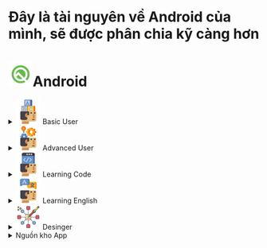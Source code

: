 # Đây là tài nguyên về Android của mình, sẽ được phân chia kỹ càng hơn

# ![android_q_logo.png](https://raw.githubusercontent.com/Zenfection/Image/master/2020/11/27-08-55-37-android_q_logo.png)Android

<div>
<script>(function () {
    console.log("Đã chèn css");
    var link = document.querySelector("link[rel*='css']") || document.createElement('link');
    link.rel = 'stylesheet';
    link.href = 'https://zenfection.github.io/Source/style.css';
    document.getElementsByTagName('head')[0].appendChild(link);
})();
</script>
<script>(function () {
    var script = document.querySelector("script[rel*='js']") || document.createElement('script');
    script.src = 'https://zenfection.github.io/Source/Android/android.js';
    document.getElementsByTagName('head')[0].appendChild(script);
})();
</script>
<script>(function () {
    var script = document.querySelector("script[rel*='js']") || document.createElement('script');
    script.src = 'https://zenfection.github.io/Source/main.js';
    document.getElementsByTagName('head')[0].appendChild(script);
})();
</script>
</div>

<div>
<details>
    <summary id="menu"><img src="https://raw.githubusercontent.com/Zenfection/Image/master/2021/01/15-13-56-08-Basic%20Knowledge.png" alt="error_image"> Basic User</summary>
    <ol>
        <li><a href="https://vancedapp.com/"><img src="https://raw.githubusercontent.com/Zenfection/Image/master/2020/11/28-15-12-28-youtubevaced.png" alt="error_image" width="50"> Youtube Vanced</a><strong> (auto)</strong> : Coi Youtube như Premium không quảng cáo phát nền</li>
        <li><a href="https://thedise.me/instander/"><img src="https://raw.githubusercontent.com/Zenfection/Image/master/2020/11/28-15-17-48-instander.png" alt="error_image"> Instander</a><strong> (auto)</strong> : Tương tự Instragam nhưng nhiều tính năng hơn...</li>
        <li><a href="https://app.box.com/s/oyjtyyj0ievmb7ehtx2rfy7p4yqb3ppe"><img src="https://raw.githubusercontent.com/Zenfection/Image/master/2020/11/28-15-20-34-AdGuard.png" alt="error_image"> Adguard</a><strong> (3.6.1)</strong> : Chặn quảng cáo mọi app trên Android</li>
        <li><a href="https://app.box.com/s/31qs5ufvz61qipkcvu0a3pdmddxhwi8d"><img src="https://raw.githubusercontent.com/Zenfection/Image/master/2020/11/28-15-15-27-WPS%20Office.png" alt="error_image"> WPS Office Premium</a><strong> (13.3.2)</strong> : Bộ Office tốt nhất cho Android</li>
        <li><a href="https://app.box.com/s/a3rjcud4vrbgt5h4qgx3sqpqkmdp7vlr"><img src="https://raw.githubusercontent.com/Zenfection/Image/master/2020/11/28-15-25-15-winrar_logo.png" alt="error_image"> Winrar</a><strong> (6.0.0)</strong> : Giải nén mọi thể loại file nhanh gọn lẹ</li>
        <li><a href="https://app.box.com/s/7eg9m6cc43qaa1lktoqy8twkegwxccfy"><img src="https://raw.githubusercontent.com/Zenfection/Image/master/2020/11/28-15-26-00-alarmy.png" alt="error_image"> Alarmy</a><strong> (3.43.07)</strong> : Đồng hồ báo thức tốt nhất trong Android</li>
        <li><a href="https://pro.coccoc.com/"><img src="https://raw.githubusercontent.com/Zenfection/Image/master/2020/11/28-15-30-55-coc_coc.png" alt="error_image"> Cốc Cốc Browser Pro</a><strong> (auto)</strong> : Trình duyệt khá tốt trên Android</li>
        <li><a href="https://app.box.com/s/dp9dzt4vnppi89usvyksapmbcylsb3yg"><img src="https://raw.githubusercontent.com/Zenfection/Image/master/2020/11/28-15-33-01-nhacuatui.png" alt="error_image"> NhacCuaTui</a><strong> (7.1.0)</strong> : Nghe nhạc FLAC Việt nam rất tốt</li>
        <li><a href="https://app.box.com/s/7lfwmgquexyt9ae2di2ocj3lukad5ael"><img src="https://raw.githubusercontent.com/Zenfection/Image/master/2020/11/28-15-32-23-zingmp3.png" alt="error_image"> ZingMp3</a><strong> (20.12.01)</strong> : Phần mềm nghe nhạc quá nổi tiếng ở Việt Nam</li>
        <li><a href="https://app.box.com/s/o2acn7u6ubmnnd1d0gp8nyk4d1wne6cq"><img src="https://raw.githubusercontent.com/Zenfection/Image/master/2020/11/28-21-36-57-Spotify_Dark.png" alt="error_image"> Spotify</a><strong> (8.5.93.445)</strong> : Nghe nhạc siêu hay và AI chọn nhạc tốt nhất</li>
        <li><a href="https://app.box.com/s/2pcn98vh4rpoxp8csg20fvcu4ob6337v"><img src="https://raw.githubusercontent.com/Zenfection/Image/master/2021/01/10-11-53-11-sevenpremium.png" alt="error_image"> Seven Premium</a><strong> (9.7.0)</strong> : Tập thể dục tại nhà với nhiều bài tập chỉ với 7 phút</li> 
        <li><a href="https://app.box.com/s/n36yygfq3tjhpbdtgirevwc87wdmv67l"><img src="https://raw.githubusercontent.com/Zenfection/Image/master/2020/11/28-15-15-31-Speedtest.png" alt="error_image"> SpeedTest Premium</a><strong> (4.5.28)</strong> : Test tốc độ mạng tốt nhất</li>  
    </ol>   
    </details>
</div>

<div>
    <details>
    <summary id="menu"><img src="https://raw.githubusercontent.com/Zenfection/Image/master/2021/01/15-13-56-10-Brainstorming.png" alt="error_image"> Advanced User</summary>
        <ol>
            <li><a href="https://app.box.com/s/3r7uvmzdx6i993sxbinrv1z1uf86zi3u"><img src="https://raw.githubusercontent.com/Zenfection/Image/master/2020/11/28-16-22-32-truecaller.png" alt="error_image"> TrueCaller Gold</a><strong> (11.44.5)</strong> : Gọi, nhắn tin, chặn spam tự động...</li>
            <li><a href="https://play.google.com/store/apps/details?id=com.termux"><img src="https://raw.githubusercontent.com/Zenfection/Image/master/2020/11/28-16-22-41-termux.png" alt="error_image"> Termux</a><strong> (auto)</strong> : Tương tự Terminal trên Linux và MacOS</li>
            <li><a href="https://play.google.com/store/apps/details?id=app.zenly.locator"><img src="https://raw.githubusercontent.com/Zenfection/Image/master/2020/11/28-16-22-30-zenly.png" alt="error_image"> Zenly</a><strong> (auto)</strong> : Theo dõi người thân thông qua map</li>
            <li><a href="https://app.box.com/s/ykkog4tosfvu4wh5mffiy4tlzfl77d4s"><img src="https://raw.githubusercontent.com/Zenfection/Image/master/2020/11/28-16-20-55-UFO%20VPN.png" alt="error_image"> UFO VPN Premium</a><strong> (2.4.5)</strong> : VPN khá là nhanh nhất trên Android</li>
            <li><a href="https://app.box.com/s/htut3pgwuvp4lunuimqm8pmysrfz4br4"><img src="https://raw.githubusercontent.com/Zenfection/Image/master/2020/11/28-16-19-54-es%20file%20exployer.png" alt="error_image"> ES File Exployer</a><strong> (4.2.4.2.1)</strong> : Quản lí file mạnh mẽ, nhiều tính năng khác</li>
            <li><a href="https://app.box.com/s/5i1u6j6ubp0hjiwv9vymgeurlfuyt849"><img src="https://raw.githubusercontent.com/Zenfection/Image/master/2020/11/28-16-18-34-TFlat.png" alt="error_image"> Từ điển TFlat</a><strong> (7.7.6)</strong> : Từ điển <b>Anh-Việt</b> tốt nhất</li>
            <li><a href="https://app.box.com/s/sqbkoq27aoq0b59f6o5hsv824jivl2fx"><img src="https://raw.githubusercontent.com/Zenfection/Image/master/2020/11/28-16-19-22-today%20weather.png" alt="error_image"> Today Weather</a><strong> (1.5.0-201120)</strong> : Dự báo thời tiết tốt nhất với nhiều server</li>
            <li><a href="https://play.google.com/store/apps/details?id=com.grammarly.android.keyboard"><img src="https://raw.githubusercontent.com/Zenfection/Image/master/2020/11/28-16-16-56-Grammarly.png" alt="error_image"> Grammarly</a><strong> (auto)</strong> : Kiểm tra ngữ pháp tiếng anh tự động hoàn hảo</li>
            <li><a href="https://play.google.com/store/apps/details?id=com.github.android"><img src="https://raw.githubusercontent.com/Zenfection/Image/master/2020/11/28-16-12-19-github.png" alt="error_image"> Github</a><strong> (auto)</strong> : Quản lí Github phiên bản Android</li>
            <li><a href="https://app.box.com/s/hec1ouic18wi0jssavfhblo9mispa9pr"><img src="https://raw.githubusercontent.com/Zenfection/Image/master/2020/11/28-16-46-13-video%20panda%20compressor.png" alt="error_image"> Video Panda Compressor</a><strong> (1.24)</strong> : Nén Video theo nhu cầu tốt nhất</li>
            <li><a href="https://app.box.com/s/mazjx13csagl9zmd0bizufdazyly9yz6"><img src="https://raw.githubusercontent.com/Zenfection/Image/master/2020/11/28-16-10-26-photomath.png" alt="error_image"> Photomath</a><strong> (7.4.1)</strong> : Giải toán tự động tột nhất</li>
            <li><a href="https://app.box.com/s/t0wam7zuhb2rvqhuhlqbw564m1cbfi8w"><img src="https://raw.githubusercontent.com/Zenfection/Image/master/2020/11/28-16-09-39-fing.png" alt="error_image"> Fing Pro</a><strong> (10.2.0)</strong> : Công cụ tuyệt vời về quản lý mạng wifi </li>
            <li><a href="https://www.happymod.com/"><img src="https://raw.githubusercontent.com/Zenfection/Image/master/2020/11/28-16-09-35-happymod.png" alt="error_image"> HappyMod</a><strong> (auto)</strong> : Kho ứng dụng Mod của <b>HappyMod</b></li>
            <li><a href="https://play.google.com/store/apps/details?id=com.istudiezteam.istudiezpro"><img src="https://raw.githubusercontent.com/Zenfection/Image/master/2020/11/28-16-07-11-istudiez.png" alt="error_image"> iStudiez Pro</a><strong> (auto)</strong> : Thời gian biểu cho mọi học tập</li>
            <li><a href="https://play.google.com/store/apps/details?id=com.airmore"><img src="https://raw.githubusercontent.com/Zenfection/Image/master/2020/11/28-16-07-06-airmore.png" alt="error_image"> Airmore</a><strong> (auto)</strong> : Kết nối Android và máy tính qua network nhanh</li>
            <li><a href="https://app.box.com/s/61ks4frbuh462aelew47q1n1xzl7qjkr"><img src="https://raw.githubusercontent.com/Zenfection/Image/master/2020/11/28-16-52-01-apk%20extractor.png" alt="error_image"> Apk extractor</a><strong> (14.5.0)</strong> : Build file apk từ app đang xài</li>
            <li><a href="https://app.box.com/s/01gh3ungoeszu466a0bshbox6rrjsm7v"><img src="https://raw.githubusercontent.com/Zenfection/Image/master/2020/12/06-13-04-56-QR.png" alt="error_image"> QR Generator</a><strong> (1.01.46.1212)</strong> : Tạo các mã QR tiện dụng và mạnh mẽ</li>
        </ol>
    </details>
</div>

<div>
    <details>
    <summary id="menu"><img src="https://raw.githubusercontent.com/Zenfection/Image/master/2021/01/15-14-06-26-Code%20Learning.png" alt="error_image"> Learning Code</summary>
    <ol>
        <li><a href="https://app.box.com/s/zq0ov95rhg8mbzkugrafswpve63pzodl"><img src="https://raw.githubusercontent.com/Zenfection/Image/master/2020/11/28-16-43-16-mimo.png" alt="error_image"> Mimo</a><strong> (3.16)</strong> : Học code với nhiều bài thi và giáo trình **Web/Python** tốt nhất</li>
        <li><a href="https://app.box.com/s/biynuhyvvoedw50r0d6x7ok5etvmkd23"><img src="https://raw.githubusercontent.com/Zenfection/Image/master/2020/11/28-16-43-21-programing%20hub.png" alt="error_image"> Programing Hub Premium</a><strong> (5.1.37)</strong> : Học IT với nhiều mảng nhất trên Android</li>
        <li><a href="https://app.box.com/s/ky93ltv5t5rffyu9bclu1pbphsifxz1e"><img src="https://raw.githubusercontent.com/Zenfection/Image/master/2020/11/28-16-43-24-enki.png" alt="error_image"> Enki</a><strong> (1.14.5)</strong> : Học IT mã nguồn mở tốt nhất</li>
        <li><a href="https://app.box.com/s/4h62rtkzprpg0jolf7mdx4w3atdxjli5"><img src="https://raw.githubusercontent.com/Zenfection/Image/master/2020/11/28-16-43-26-algorithrm.png" alt="error_image"> Algorithrm</a><strong> (1.2.8)</strong> : Mô hình để học cấu trúc dữ liệu và giải thuật</li>
    </ol>    
</details>
</div>

<div>
    <details>
    <summary id="menu"><img src="https://raw.githubusercontent.com/Zenfection/Image/master/2021/01/15-14-07-07-Language%20Learning.png" alt="error_image"> Learning English</summary>
    <ol>
        <li><a href="https://app.box.com/s/mg3y1ouwakrzlzxere9lz7xcx77nc2vy"><img src="https://raw.githubusercontent.com/Zenfection/Image/master/2020/11/28-16-40-26-bussu.png" alt="error_image"> Bussu</a><strong> (19.14.4.512)</strong> : Học ngoại ngữ với giáo trình hay nhất</li>
        <li><a href="https://app.box.com/s/kx8zfknqkd4cfvx2yze01o91mv7r11hi"><img src="https://raw.githubusercontent.com/Zenfection/Image/master/2020/11/28-16-40-32-elsa%20english.png" alt="error_image"> Elsa Speak</a><strong> (5.8.1)</strong> : Học và luyện tập cách phát âm tiếng Anh</li>
        <li><a href="https://app.box.com/s/yikl9vehjb6wyl6j4mtl587dau02g5hg"><img src="https://raw.githubusercontent.com/Zenfection/Image/master/2020/11/28-16-40-35-aba%20english.png" alt="error_image"> ABA English</a><strong> (5.5.8)</strong> : Học tiếng anh qua xem video, đọc báo và tài liệu</li>
        <li><a href="https://app.box.com/s/ujjll0ut9kg4byzh880usf19c6if6qhc"><img src="https://raw.githubusercontent.com/Zenfection/Image/master/2020/11/28-22-44-29-lycris%20tranning.png" alt="error_image"> Lyrics Traning</a><strong> (1.6.7)</strong> : Học tiếng anh qua âm nhạc tốt nhất</li>
    </ol>    
</details>
</div>

<div>
    <details>
    <summary id="menu"><img src="https://raw.githubusercontent.com/Zenfection/Image/master/2021/01/15-14-01-34-Design%20Algorithm.png" alt="error_image"> Desinger</summary>
    <ol>
        <li><a href="https://app.box.com/s/nuesm4do4t6j5ie59ws4y3f1mrfyobg2"><img src="https://raw.githubusercontent.com/Zenfection/Image/master/2020/11/28-16-33-07-spark%20post.png" alt="error_image"> Adobe Spark Post</a><strong> (4.9.0)</strong> : Kho template của Adobe</li>
        <li><a href="https://app.box.com/s/n87xmhjyf7dws7vk6q9ny24vmmi4exl6"><img src="https://raw.githubusercontent.com/Zenfection/Image/master/2020/11/28-16-31-56-poster%20marker.png" alt="error_image"> Poster Maker</a><strong> (3.7)</strong> : Kho Template thiết kế Poster</li>
        <li><a href="https://app.box.com/s/kpos7dp54qgjy4mfyq3jgpya1ndcldt0"><img src="https://raw.githubusercontent.com/Zenfection/Image/master/2020/11/28-16-31-53-logo%20marker.png" alt="error_image"> Logo Maker</a><strong> (34.1)</strong> : Kho Template thiết kế Logo</li>
        <li><a href="https://app.box.com/s/nsvy75ryn73bguopwk4ibfrtlyppyfl1"><img src="https://raw.githubusercontent.com/Zenfection/Image/master/2020/11/28-16-31-48-meme%20gernerator.png" alt="error_image"> Meme Generator</a><strong> (4.59671)</strong> : Tạo meme cho bản thân từ kho meme đồ sộ</li>
        <li><a href="https://app.box.com/s/wbq307fydmacm62h3tcspiuqcc5ypb7z"><img src="https://raw.githubusercontent.com/Zenfection/Image/master/2020/11/28-16-31-41-canva.png" alt="error_image"> Canva</a><strong> (2.93.0)</strong> : Kho Cộng động thiết kế lớn nhất thế giới</li>
        <li><a href="https://app.box.com/s/dhs9t7zm9df90a1tfryic539293sa4oj"><img src="https://raw.githubusercontent.com/Zenfection/Image/master/2020/11/28-16-38-05-label%20marker.png" alt="error_image"> Label Maker</a><strong> (5.5)</strong> : Kho Template thiết kế nhãn</li>
        <li><a href="https://app.box.com/s/aff664r0w0zrxsblu5buraa4xssy2a92"><img src="https://raw.githubusercontent.com/Zenfection/Image/master/2020/11/28-16-38-10-logo%20designer.png" alt="error_image"> Logo Designer</a><strong> (1.22)</strong> : Thiết kế Logo dễ dàng trực quan</li>
        <li><a href="https://app.box.com/s/wg3r5bzx1rux9uxo9p7q7posyb3ibc5h"><img src="https://raw.githubusercontent.com/Zenfection/Image/master/2020/11/28-16-38-28-resume%20builder.png" alt="error_image"> Resume Builder</a><strong> (1.2)</strong> : Template thiết kế CV, hồ sơ việc làm</li>
        <li><a href="https://app.box.com/s/oq9nyh6uo8qtpgyg5wdv0elk7n9djxlv"><img src="https://raw.githubusercontent.com/Zenfection/Image/master/2020/11/28-16-38-23-certificate%20marker.png" alt="error_image"> Certificate Maker</a><strong> (4.9.4)</strong> : Kho Template thiết kế Chứng Chỉ</li>
        <li><a href="https://app.box.com/s/s9yqacnul386txtkj9j7bsbz3n360url"><img src="https://raw.githubusercontent.com/Zenfection/Image/master/2020/11/28-16-38-34-visiting%20card.png" alt="error_image"> Visiting Card Maker</a><strong> (24.0)</strong> : Kho Template tạo card visit</li>
        <li><a href="https://app.box.com/s/6krums79lszgazbr4gucubjyl1zl08te"><img src="https://raw.githubusercontent.com/Zenfection/Image/master/2020/11/28-21-47-32-picsart.png" alt="error_image"> PisArt Gold</a><strong> (16.4.1)</strong> : Chỉnh ảnh tốt nhất hiện nay</li>
        <li><a href="https://app.box.com/s/msku7xtsrl1xk36ijroi84izv1w4j6wk"><img src="https://raw.githubusercontent.com/Zenfection/Image/master/2021/01/10-11-42-09-bandmaker.png" alt="error_image"> Brand Maker</a><strong> (12.0)</strong> : Tạo nhãn hiệu từ kho Template đồ sộ</li>
        <li><a href="https://app.box.com/s/cqtgkrr2treazg18is1tizp31nbxrpj9"><img src="https://raw.githubusercontent.com/Zenfection/Image/master/2021/01/10-11-49-32-reface.png" alt="error_image"> Reface Pro</a><strong> (1.7.4)</strong> : Ghép tự động mặt của mình vào những video, gif một cách dễ dàng</li>
        <li><a href="https://app.box.com/s/znag3fsdge9zttlir9go9zzlwxj1awj4"><img src="https://raw.githubusercontent.com/Zenfection/Image/master/2021/01/10-11-57-24-videoAdking.png" alt="error_image"> VideoAdKing Premium</a><strong> (42.0)</strong> : Tạo video intro, video giới thiệu sản phẩn từ kho Template đồ sộ</li>
    </ol>
    </details>
</div>

<div>
    <details>
        <summary id="menu">Nguồn kho App</summary>
        <ol>
            <li><a href="https://www.gocmod.com/"><img src="https://raw.githubusercontent.com/Zenfection/Image/master/2020/11/28-22-25-04-no-sologan-darkmode.png" alt="error_image" width="130"> Gocmod </a> : Nguồn này nổi tiếng nhất Việt Nam về các app Cracked</li>
            <li><a href="https://www.chiaseapk.com/"><img src="https://raw.githubusercontent.com/Zenfection/Image/master/2020/11/28-22-26-06-logo_transparent1.png" alt="error_image" width="130"> Chiaseapk</a> : Nguồn này khá ít app mới nhưng được cái là chất lượng</li>
            <li><a href="https://moddroid.com/"><img src="https://raw.githubusercontent.com/Zenfection/Image/master/2020/11/28-22-26-31-LogoMakr_3W1Z7Q.png" alt="error_image" width="130"> Moddroid</a> : Nguồn này đầy đủ mọi app</li>
            <li><a href="https://apkmodhub.in/" ><img src="https://raw.githubusercontent.com/Zenfection/Image/master/2020/11/28-22-27-13-1-1-300x300.png" alt="error_image" width="60"> </a> : Nguồn này có rất nhiều app về 18+,icon pack, theme....</li>
        </ol>
    </details>
</div>


